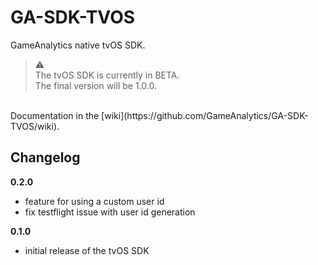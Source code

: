 GA-SDK-TVOS
==========

GameAnalytics native tvOS SDK.

>:warning:  
> The tvOS SDK is currently in BETA.  
> The final version will be 1.0.0. 

<br>
Documentation in the [wiki](https://github.com/GameAnalytics/GA-SDK-TVOS/wiki).

Changelog
---------
**0.2.0**
* feature for using a custom user id
* fix testflight issue with user id generation

**0.1.0**
* initial release of the tvOS SDK

